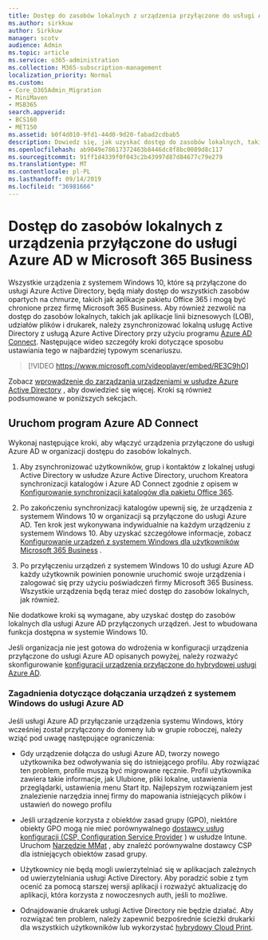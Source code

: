 ```yaml
---
title: Dostęp do zasobów lokalnych z urządzenia przyłączone do usługi Azure AD w Microsoft 365 Business
ms.author: sirkkuw
author: Sirkkuw
manager: scotv
audience: Admin
ms.topic: article
ms.service: o365-administration
ms.collection: M365-subscription-management
localization_priority: Normal
ms.custom:
- Core_O365Admin_Migration
- MiniMaven
- MSB365
search.appverid:
- BCS160
- MET150
ms.assetid: b0f4d010-9fd1-44d0-9d20-fabad2cdbab5
description: Dowiedz się, jak uzyskać dostęp do zasobów lokalnych, takich jak aplikacje linii biznesowych, udziałów plików i drukarek z usługi Azure Active Directory przyłączony do systemu Windows 10 urządzenia.
ms.openlocfilehash: ab9049e78617372463b8446dc8f8bc0089d8c117
ms.sourcegitcommit: 91ff1d4339f0f043c2b43997d87d84677c79e279
ms.translationtype: MT
ms.contentlocale: pl-PL
ms.lasthandoff: 09/14/2019
ms.locfileid: "36981666"
---
```

# <a name="access-on-premises-resources-from-an-azure-ad-joined-device-in-microsoft-365-business"></a>Dostęp do zasobów lokalnych z urządzenia przyłączone do usługi Azure AD w Microsoft 365 Business

Wszystkie urządzenia z systemem Windows 10, które są przyłączone do usługi Azure Active Directory, będą miały dostęp do wszystkich zasobów opartych na chmurze, takich jak aplikacje pakietu Office 365 i mogą być chronione przez firmę Microsoft 365 Business. Aby również zezwolić na dostęp do zasobów lokalnych, takich jak aplikacje linii biznesowych (LOB), udziałów plików i drukarek, należy zsynchronizować lokalną usługę Active Directory z usługą Azure Active Directory przy użyciu programu [Azure AD Connect](https://docs.microsoft.com/en-us/azure/active-directory/connect/active-directory-aadconnect). Następujące wideo szczegóły kroki dotyczące sposobu ustawiania tego w najbardziej typowym scenariuszu.
 
> [!VIDEO https://www.microsoft.com/videoplayer/embed/RE3C9hO]

Zobacz [wprowadzenie do zarządzania urządzeniami w usłudze Azure Active Directory](https://docs.microsoft.com/en-us/azure/active-directory/device-management-introduction) , aby dowiedzieć się więcej.
Kroki są również podsumowane w poniższych sekcjach.

## <a name="run-azure-ad-connect"></a>Uruchom program Azure AD Connect

Wykonaj następujące kroki, aby włączyć urządzenia przyłączone do usługi Azure AD w organizacji dostępu do zasobów lokalnych.
  
1. Aby zsynchronizować użytkowników, grup i kontaktów z lokalnej usługi Active Directory w usłudze Azure Active Directory, uruchom Kreatora synchronizacji katalogów i Azure AD Connect zgodnie z opisem w [Konfigurowanie synchronizacji katalogów dla pakietu Office 365](https://support.office.com/article/1b3b5318-6977-42ed-b5c7-96fa74b08846).
    
2. Po zakończeniu synchronizacji katalogów upewnij się, że urządzenia z systemem Windows 10 w organizacji są przyłączone do usługi Azure AD. Ten krok jest wykonywana indywidualnie na każdym urządzeniu z systemem Windows 10. Aby uzyskać szczegółowe informacje, zobacz [Konfigurowanie urządzeń z systemem Windows dla użytkowników Microsoft 365 Business](set-up-windows-devices.md) . 
    
3. Po przyłączeniu urządzeń z systemem Windows 10 do usługi Azure AD każdy użytkownik powinien ponownie uruchomić swoje urządzenia i zalogować się przy użyciu poświadczeń firmy Microsoft 365 Business. Wszystkie urządzenia będą teraz mieć dostęp do zasobów lokalnych, jak również.
    
Nie dodatkowe kroki są wymagane, aby uzyskać dostęp do zasobów lokalnych dla usługi Azure AD przyłączonych urządzeń. Jest to wbudowana funkcja dostępna w systemie Windows 10. 
  
Jeśli organizacja nie jest gotowa do wdrożenia w konfiguracji urządzenia przyłączone do usługi Azure AD opisanych powyżej, należy rozważyć skonfigurowanie [konfiguracji urządzenia przyłączone do hybrydowej usługi Azure AD](manage-windows-devices.md).
  
### <a name="considerations-when-joining-your-windows-devices-to-azure-ad"></a>Zagadnienia dotyczące dołączania urządzeń z systemem Windows do usługi Azure AD

Jeśli usługi Azure AD przyłączanie urządzenia systemu Windows, który wcześniej został przyłączony do domeny lub w grupie roboczej, należy wziąć pod uwagę następujące ograniczenia:
  
- Gdy urządzenie dołącza do usługi Azure AD, tworzy nowego użytkownika bez odwoływania się do istniejącego profilu. Aby rozwiązać ten problem, profile muszą być migrowane ręcznie. Profil użytkownika zawiera takie informacje, jak Ulubione, pliki lokalne, ustawienia przeglądarki, ustawienia menu Start itp. Najlepszym rozwiązaniem jest znalezienie narzędzia innej firmy do mapowania istniejących plików i ustawień do nowego profilu

- Jeśli urządzenie korzysta z obiektów zasad grupy (GPO), niektóre obiekty GPO mogą nie mieć porównywalnego [dostawcy usług konfiguracji (CSP, Configuration Service Provider](https://docs.microsoft.com/windows/configuration/provisioning-packages/how-it-pros-can-use-configuration-service-providers) ) w usłudze Intune. Uruchom [Narzędzie MMat](https://www.microsoft.com/download/details.aspx?id=45520) , aby znaleźć porównywalne dostawcy CSP dla istniejących obiektów zasad grupy.

- Użytkownicy nie będą mogli uwierzytelniać się w aplikacjach zależnych od uwierzytelniania usługi Active Directory. Aby poradzić sobie z tym ocenić za pomocą starszej wersji aplikacji i rozważyć aktualizację do aplikacji, która korzysta z nowoczesnych auth, jeśli to możliwe.

- Odnajdowanie drukarek usługi Active Directory nie będzie działać. Aby rozwiązać ten problem, należy zapewnić bezpośrednie ścieżki drukarki dla wszystkich użytkowników lub wykorzystać [hybrydowy Cloud Print](https://docs.microsoft.com/windows-server/administration/hybrid-cloud-print/hybrid-cloud-print-deploy).
